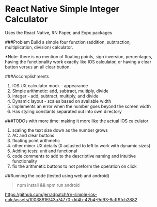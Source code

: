 
# React Native Simple Integer Calculator

Uses the React Native, RN Paper, and Expo packages 

###Problem
Build a simple four function (addition, subtraction, multiplication,
division) calculator.

*Note: there is no mention of floating points, sign inversion, percentages,
having the functionality work exactly like IOS calculator, or having a 
clear button versus an all clear button.

###Accomplishments
1) IOS UX calculator mock - appearance
2) Simple arithmetic: add, subtract, multiply, divide
3) Integer - add, subtract, multiply, and divide 
4) Dynamic layout - scales based on available width
5) Implements an error when the number goes beyond the screen width
6) Has styling constants separated out into own directory

###TODOs with more time: making it more like the actual IOS calculator
1) scaling the text size down as the number grows
2) AC and clear buttons
3) floating point arithmetic
4) other minor UX details (0 adjusted to left to work with dynamic sizes)
5) Adding tests: unit and functional
6) code comments to add to the descriptive naming and intuitive functionality
7) fix the arithmetic buttons to not preform the operation on click

##Running the code (tested using web and android)
> npm install && 
> npm run android




https://github.com/jerradpatch/rn-simple-ios-calc/assets/10038916/43a74770-dd4b-42b4-9d93-9aff9fcb2882


